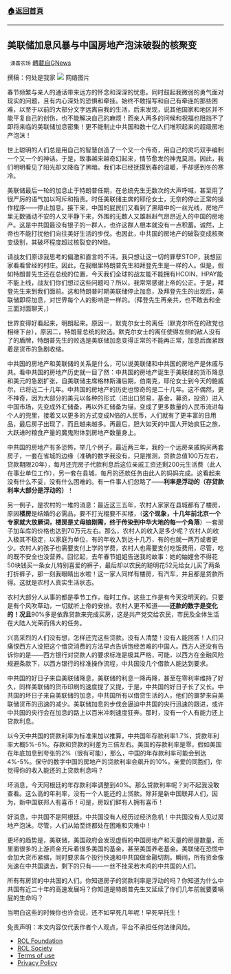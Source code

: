 ###  [:house:返回首頁](https://github.com/ourhimalayas/txt)
---


## 美联储加息风暴与中国房地产泡沫破裂的核聚变
` 澳喜农场` [轉載自GNews](https://gnews.org/zh-hans/2009623/)

撰稿：何处是我家
![](https://lh4.googleusercontent.com/w87sq83RRY_GbHQv0KJRoLYYi5ipGYPvM0xRvYweNGEGPKc3FGgQp3sSL0emKtYFPzgi9QOF0DBkBmPp6gxO5tv_xpkN_NHrM1qN6tWFAqklqeTQe2Fvwg_p_4HL5U01Bg6njw7D)
网络图片

春节频繁与亲人的通话带来远方的怀念和深深的忧患。同时鼓起我微弱的勇气面对现实的问题，且有内心深处的恐惧和牵挂。始终不敢描写和自己有牵连的那些困难，以至于以前的大部分文字远离自我的生活，后来发现，说其他国家和地区并不能平复自己的创伤，也不能解决自己的麻烦！而亲人再多的问候和祝福也阻挡不了即将来临的美联储加息密集！更不能制止中共国和数十亿人们堆积起来的超级房地产泡沫！

世上聪明的人们总是用自己的智慧创造了一个又一个传奇，用自己的灵巧双手编制一个又一个的神话。于是，故事越来越奇幻起来，情节愈发的神鬼莫测。因此，我们明明看见了阳光却又降临了黑暗。我们本已经抚摸到春的温暖，手却感到冬的寒冷。

美联储最后一轮的加息止于特朗普任期，在总统先生无数次的大声呼喊，甚至用了很严厉的语气加以呵斥和指责。时任美联储主席的耶伦女士，无奈的停止正常的操作程序——停止加息。接下来，中国的屁民们又看到了黑暗中的一丝光线，房地产里无数骚动不安的人又平静下来，外围的无数人又雄赳赳气昂昂近入的中国的房地产。这是中共国最没有银子的一群人，也许这群人根本就没有一点积蓄。诚然，上帝也不能打扰他们向往美好生活的步伐。也因此，中共国的房地产的破裂变成核聚变级别，其破坏程度超过核裂变的N倍。

请战友们原谅我思考的偏激和直言的不讳，我只想让这一切的罪孽STOP，我想回家看看曾经的村庄。因此，在我眼里特朗普先生和拜登先生是一样的人。但是，假如特朗普先生还在总统的位置，今天我们全球的战友能不能拥有HCOIN，HPAY能不能上线，战友们你们想过这些问题吗？所以，我常常感谢上帝的公正。于是，拜登先生来到我们面前。这和特朗普时期美联储停止加息，及拜登先生的出现后，美联储即将加息，对世界每个人的影响是一样的。（拜登先生再亲共，也不敢去和金三面对面聊天，）

世界变得好看起来，明朗起来。原因一，默克尔女士的离任（默克尔所在的政党也相继下台），原因二，特朗普总统的败选。默克尔女士的离任使得左侧的敌人没有了的盾牌，特朗普先生的败选是美联储加息变得正常的不能再正常，加息后面紧跟着是货币的急剧收缩。

中共国的房地产和美联储的关系是什么，可以说美联储和中共国的房地产是休戚与共。看中共国的房地产历史就一目了然：中共国的房地产诞生于美联储的货币降息和美元的急剧扩张，自美联储主席格林斯潘后期，伯南克，耶伦女士到今天的鲍威尔，已将近二十几年。中共国的房地产的历史也惊奇的是二十几年。这不偶然，更不神奇，因为大部分的美元以各种的形式（进出口贸易，基金，募资，投资）进入中国市场，先变成外汇储备，再以外汇储备为锚，变成了更多数量的人民币流进每个人的兜里，接着又以更多的方式变成N倍的人民币，人们就有了更丰富的日用品，最后房子出现了，而且越来越多。再最后，胆大如天的中国人开始疯狂之旅，大跃进时粮食产量的魔鬼附体到房地产数量身上。

中共国的房地产有多恐怖，举几个例子，最近两三年，我的一个远房亲戚购买两套房子，一套在省城的边缘（准确的数字我没有，只是推测，贷款总值100万左右，贷款期限20年），每月还完房子代款利息后这位亲戚工资还剩200元生活费（此人在事业单位工作），另一套在县城，每月的还款任务由此人的妈妈完成。这看起来没有什么不妥，没有什么困难的。有一件事人们忽略了——**利率是浮动的（**存贷款利率大部分是浮动的**）**！

另一例子，是农村的一堆的消息：最近这三五年，农村人家家在县城都有了楼房，原因**楼房**是结婚的必需品，要不打光棍要不买楼，（**这个现象，十几年前北京一个专家就大放厥词，楼房是丈母娘刚需，终于传染到中华大地的每一个角落**）一套房子加车库的价格也达到70万元左右。那么，农村人的收入是多少呢？农村人的收入极其不稳定，以家庭为单位，有的年收入到达十几万，有的也就一两万或者更少。农村人的孩子也需要支付上学的学费，农村人也需要支付吃饭费用，尽管，吃的既不安全也没营养。回忆起，去年春节姐姐告送我的故事：她的妯娌舍不得花50块钱买一条女儿特别喜爱的裤子，最后却以农民的聪明花52元给女儿买了两条打折裤子，那一刻我眼睛出水啦！这一家人同样有楼房，有汽车，并且都是贷款所得。这就是农村人真实生活状态。

农村大部分人从事的都是季节工作，临时工作。这些工作是有今天没明天的。只要是有个风吹草动，一切就听上帝的安排。农村人更不知道——**还款的数字是变化的！况且**90%多是依靠贷款来完成买房，这是共产党交给农民，市民及全体生活在大陆人光荣而伟大的任务。

兴高采烈的人们没有想，怎样还完这些贷款。没有人清楚！没有人能回答！人们只痛恨西方人没把这个借贷消费的方法早点告诉饱经苦难的中国人。西方人还没有告诉你的是——西方银行对贷款人的要求标准是极其严格，可能，以西方在金融风险规避条款下，以西方银行的标准操作流程，中共国没几个借款人能达到要求。

中共国的好日子来自美联储降息，美联储的利息一降再降，甚至在零利率维持了好久，同样美联储的货币印刷的速度提了又提，于是，中共国的好日子长了又长。中共国的坏日子来自美联储的加息，中共国所有以借贷生活的人，他们的噩梦来自美联储货币的迅速的减少。美联储加息的步伐会逼迫中共国的央行迅速的跟进，或许中共国的央行会在加息的路上以百米冲刺速度狂奔。那时，没有一个人有能力还上贷款利息。

以今天中共国的贷款利率为标准来加以推算，中共国年存款利率1.7%，贷款年利率大概5%-6%。存款和贷款的利差为三倍左右。美国的存款利率是零，假如美国在年底加息到夸张的2%（很有可能），那么，中国的年存款利率可能会到达4%-5%。保守的数字中国的房地产的贷款利率会飙升的10%。亲爱的同胞们，你觉得你的收入能还的上贷款利息吗？

坏消息，今天阿根廷的年存款利率调整到40%。那么贷款利率呢？对不起我没敢查看。这么高的年利率，没有一个人能还的上贷款。除非是新中国联邦人们，因为，新中国联邦人有喜币！可是，房奴们鲜有人拥有喜币！

好消息，中共国不是阿根廷。中共国没有人经历过经济危机！中共国没有人见过房地产泡沫。尽管，人们从始至终都处在困难和灾难中！

更坏的趋势是，美联储，美国政府会发现虚假的中国房地产和天量的房屋数量，而里面很多的上游资金充斥着很多美国的基金，甚至美国养老基金。美联储在恐慌中会加大货币紧缩，同时要求各个投行快速和中共国做金融切割。瞬间，所有资金像光速在中共国退去，剩下的只有——一丝不挂呆若木鸡的中共国的人们。

所有有房贷的中共国的人们。你知道房子的贷款利率是浮动的吗？你知道为什么中共国有近二十年的高速发展吗？你知道是特朗普先生又延续了你们几年前就要要嗝屁的生命吗？

当明白这些的时候你也许会说，还不如早死几年呢！早死早托生！



 

免责声明：本文内容仅代表作者个人观点，平台不承担任何法律风险。

- [ROL Foundation](https://rolfoundation.org/)
- [ROL Society](https://rolsociety.org/)
- [Terms of use](https://gnews.org/terms-of-use-3/)
- [Privacy Policy](https://gnews.org/privacy-policy/)
